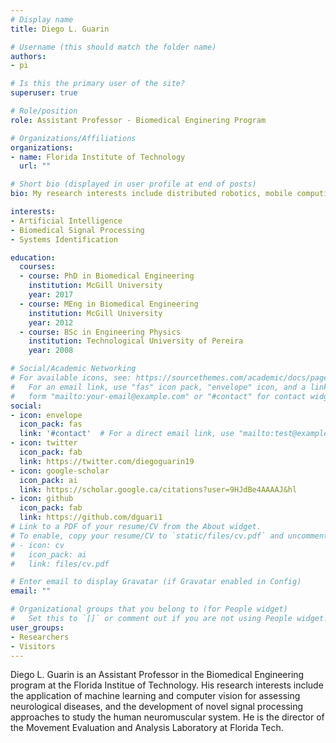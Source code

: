 ```yaml
---
# Display name
title: Diego L. Guarin

# Username (this should match the folder name)
authors:
- pi

# Is this the primary user of the site?
superuser: true

# Role/position
role: Assistant Professor - Biomedical Enginering Program 

# Organizations/Affiliations
organizations:
- name: Florida Institute of Technology
  url: ""

# Short bio (displayed in user profile at end of posts)
bio: My research interests include distributed robotics, mobile computing and programmable matter.

interests:
- Artificial Intelligence
- Biomedical Signal Processing
- Systems Identification

education:
  courses:
  - course: PhD in Biomedical Engineering
    institution: McGill University
    year: 2017
  - course: MEng in Biomedical Engineering
    institution: McGill University
    year: 2012
  - course: BSc in Engineering Physics
    institution: Technological University of Pereira
    year: 2008

# Social/Academic Networking
# For available icons, see: https://sourcethemes.com/academic/docs/page-builder/#icons
#   For an email link, use "fas" icon pack, "envelope" icon, and a link in the
#   form "mailto:your-email@example.com" or "#contact" for contact widget.
social:
- icon: envelope
  icon_pack: fas
  link: '#contact'  # For a direct email link, use "mailto:test@example.org".
- icon: twitter
  icon_pack: fab
  link: https://twitter.com/diegoguarin19
- icon: google-scholar
  icon_pack: ai
  link: https://scholar.google.ca/citations?user=9HJdBe4AAAAJ&hl
- icon: github
  icon_pack: fab
  link: https://github.com/dguari1
# Link to a PDF of your resume/CV from the About widget.
# To enable, copy your resume/CV to `static/files/cv.pdf` and uncomment the lines below.
# - icon: cv
#   icon_pack: ai
#   link: files/cv.pdf

# Enter email to display Gravatar (if Gravatar enabled in Config)
email: ""

# Organizational groups that you belong to (for People widget)
#   Set this to `[]` or comment out if you are not using People widget.
user_groups:
- Researchers
- Visitors
---
```


Diego L. Guarin is an Assistant Professor in the Biomedical Engineering program at the Florida Institue of Technology. His research interests include the application of machine learning and computer vision for assessing neurological diseases, and the development of novel signal processing approaches to study the human neuromuscular system. 
He is the director of the Movement Evaluation and Analysis Laboratory at Florida Tech.
